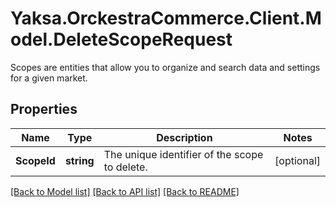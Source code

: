 # Yaksa.OrckestraCommerce.Client.Model.DeleteScopeRequest
Scopes are entities that allow you to organize and search data and settings for a given market.

## Properties

Name | Type | Description | Notes
------------ | ------------- | ------------- | -------------
**ScopeId** | **string** | The unique identifier of the scope to delete. | [optional] 

[[Back to Model list]](../README.md#documentation-for-models) [[Back to API list]](../README.md#documentation-for-api-endpoints) [[Back to README]](../README.md)

